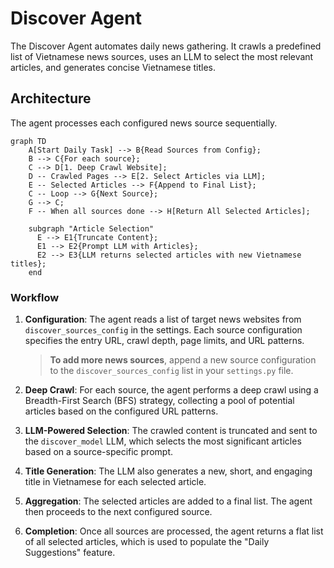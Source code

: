 # Discover Agent

The Discover Agent automates daily news gathering. It crawls a predefined list of Vietnamese news sources, uses an LLM to select the most relevant articles, and generates concise Vietnamese titles.

## Architecture

The agent processes each configured news source sequentially.

```mermaid
graph TD
    A[Start Daily Task] --> B{Read Sources from Config};
    B --> C{For each source};
    C --> D[1. Deep Crawl Website];
    D -- Crawled Pages --> E[2. Select Articles via LLM];
    E -- Selected Articles --> F{Append to Final List};
    C -- Loop --> G{Next Source};
    G --> C;
    F -- When all sources done --> H[Return All Selected Articles];

    subgraph "Article Selection"
      E --> E1{Truncate Content};
      E1 --> E2{Prompt LLM with Articles};
      E2 --> E3{LLM returns selected articles with new Vietnamese titles};
    end
```

### Workflow

1.  **Configuration**: The agent reads a list of target news websites from `discover_sources_config` in the settings. Each source configuration specifies the entry URL, crawl depth, page limits, and URL patterns.

    > **To add more news sources**, append a new source configuration to the `discover_sources_config` list in your `settings.py` file.

2.  **Deep Crawl**: For each source, the agent performs a deep crawl using a Breadth-First Search (BFS) strategy, collecting a pool of potential articles based on the configured URL patterns.

3.  **LLM-Powered Selection**: The crawled content is truncated and sent to the `discover_model` LLM, which selects the most significant articles based on a source-specific prompt.

4.  **Title Generation**: The LLM also generates a new, short, and engaging title in Vietnamese for each selected article.

5.  **Aggregation**: The selected articles are added to a final list. The agent then proceeds to the next configured source.

6.  **Completion**: Once all sources are processed, the agent returns a flat list of all selected articles, which is used to populate the "Daily Suggestions" feature.
